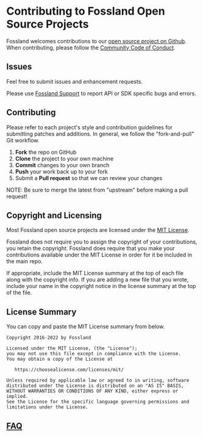 <!---------------------------------------------- START ------------------------------------------------->

Contributing to Fossland Open Source Projects
=========================================

Fossland welcomes contributions to our [open source project on Github](https://foss.land/). When contributing, please follow the [ Community Code of Conduct](CODE_OF_CONDUCT.md).

<!---------------------------------------------- Issues ------------------------------------------------>
Issues
------

Feel free to submit issues and enhancement requests.

Please use [Fossland Support](https://developers.foss.land/support/) to report API or SDK specific bugs and errors.

<!---------------------------------------------- Contributing ------------------------------------------>
Contributing
------------

Please refer to each project's style and contribution guidelines for submitting patches and additions. In general, we follow the "fork-and-pull" Git workflow.

 1. **Fork** the repo on GitHub
 2. **Clone** the project to your own machine
 3. **Commit** changes to your own branch
 4. **Push** your work back up to your fork
 5. Submit a **Pull request** so that we can review your changes

NOTE: Be sure to merge the latest from "upstream" before making a pull request!

<!---------------------------------------------- Copyright and Licensing ------------------------------->
Copyright and Licensing
-----------------------

Most Fossland open source projects are licensed under the [MIT License](https://choosealicense.com/licenses/mit/).

Fossland does not require you to assign the copyright of your contributions, you retain the copyright. Fossland does require that you make your contributions available under the MIT License in order for it be included in the main repo.

If appropriate, include the MIT License summary at the top of each file along with the copyright info. If you are adding a new file that you wrote, include your name in the copyright notice in the license summary at the top of the file.

## License Summary

You can copy and paste the MIT License summary from below.

```
Copyright 2016-2022 by Fossland

Licensed under the MIT License, (the "License");
you may not use this file except in compliance with the License.
You may obtain a copy of the License at

   https://choosealicense.com/licenses/mit/

Unless required by applicable law or agreed to in writing, software
distributed under the License is distributed on an "AS IS" BASIS,
WITHOUT WARRANTIES OR CONDITIONS OF ANY KIND, either express or implied.
See the License for the specific language governing permissions and
limitations under the License.
```

## [FAQ](https://github.com/fossland/docs/issues)
<!---------------------------------------------- END -------------------------------------------------->


